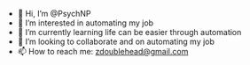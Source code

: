 - 👋 Hi, I’m @PsychNP
- 👀 I’m interested in automating my job
- 🌱 I’m currently learning life can be easier through automation
- 💞️ I’m looking to collaborate and on automating my job
- 📫 How to reach me: zdoublehead@gmail.com

<!---
PsychNP/PsychNP is a ✨ special ✨ repository because its `README.md` (this file) appears on your GitHub profile.
You can click the Preview link to take a look at your changes.
--->
